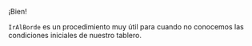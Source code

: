¡Bien!

`IrAlBorde` es un procedimiento muy útil para cuando no conocemos las condiciones iniciales de nuestro tablero.